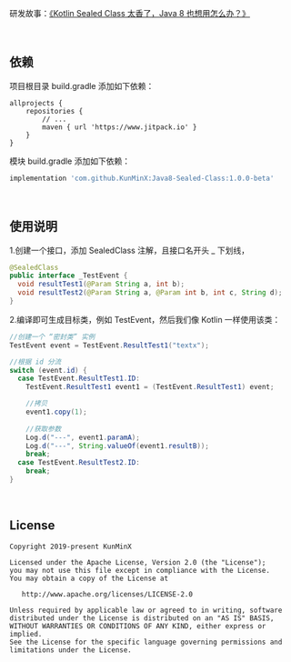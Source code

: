研发故事：[《Kotlin Sealed Class 太香了，Java 8 也想用怎么办？》](https://juejin.cn/post/7137571636781252622/)

&nbsp;

## 依赖

项目根目录 build.gradle 添加如下依赖：

```
allprojects {
    repositories {
        // ...
        maven { url 'https://www.jitpack.io' }
    }
}
```

模块 build.gradle 添加如下依赖：

```groovy
implementation 'com.github.KunMinX:Java8-Sealed-Class:1.0.0-beta'
```

&nbsp;

## 使用说明

1.创建一个接口，添加 SealedClass 注解，且接口名开头 _ 下划线，

```java
@SealedClass
public interface _TestEvent {
  void resultTest1(@Param String a, int b);
  void resultTest2(@Param String a, @Param int b, int c, String d);
}
```

2.编译即可生成目标类，例如 TestEvent，然后我们像 Kotlin 一样使用该类：

```java
//创建一个 “密封类” 实例
TestEvent event = TestEvent.ResultTest1("textx");

//根据 id 分流
switch (event.id) {
  case TestEvent.ResultTest1.ID:
    TestEvent.ResultTest1 event1 = (TestEvent.ResultTest1) event;

    //拷贝
    event1.copy(1);
    
    //获取参数
    Log.d("---", event1.paramA);
    Log.d("---", String.valueOf(event1.resultB));
    break;
  case TestEvent.ResultTest2.ID:
    break;
}
```

&nbsp;

## License

```
Copyright 2019-present KunMinX

Licensed under the Apache License, Version 2.0 (the "License");
you may not use this file except in compliance with the License.
You may obtain a copy of the License at

   http://www.apache.org/licenses/LICENSE-2.0

Unless required by applicable law or agreed to in writing, software
distributed under the License is distributed on an "AS IS" BASIS,
WITHOUT WARRANTIES OR CONDITIONS OF ANY KIND, either express or implied.
See the License for the specific language governing permissions and
limitations under the License.
```